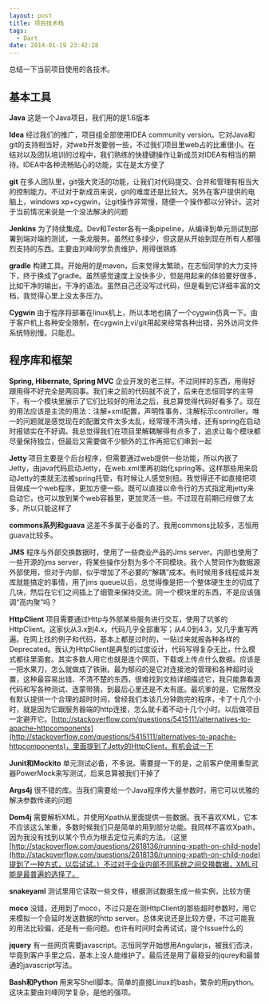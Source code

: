 ```yaml
---
layout: post
title: 项目技术栈
tags:
  - Dart
date: 2014-01-19 23:42:28
---
```


总结一下当前项目使用的各技术。

## 基本工具

**Java** 这是一个Java项目，我们用的是1.6版本

**Idea** 经过我们的推广，项目组全部使用IDEA community version。它对Java和git的支持相当好，对web开发要弱一些，不过我们项目里web占的比重很小。在结对以及团队培训的过程中，我们熟练的快捷键操作让新成员对IDEA有相当的期待。IDEA中各种流畅贴心的功能，实在是太方便了

**git** 在多人团队里，git强大灵活的功能，让我们对代码提交、合并和管理有相当大的控制能力。不过对于新成员来说，git的难度还是比较大。另外在客户提供的电脑上，windows xp+cygwin，让git操作非常慢，随便一个操作都以分钟计。这对于当前情况来说是一个没法解决的问题

**Jenkins** 为了持续集成。Dev和Tester各有一条pipeline，从编译到单元测试到部署到端对端的测试，一条龙服务。虽然红多绿少，但这是从开始到现在所有人都强烈支持的东西。主要由刘峰同学负责维护，用得很熟练

**gradle** 构建工具。开始用的是maven，后来觉得太繁琐，在志恒同学的大力支持下，终于换成了gradle。虽然感觉速度上没快多少，但是用起来的体验要好很多，比如干净的输出，干净的语法。虽然自己还没写过代码，但是看到它详细丰富的文档，我觉得心里上没太多压力。

**Cygwin** 由于程序将部署在linux机上，所以本地也搞了一个cygwin仿真一下。由于客户机上各种安全限制，在cygwin上vi/git用起来经常各种出错，另外访问文件系统特别慢。只能忍。

## 程序库和框架

**Spring, Hibernate, Spring MVC** 企业开发的老三样。不过同样的东西，用得好跟用得不好完全是两回事。我们来之前的代码就不说了，后来在志恒同学的主导下，有一个模块里展示了它们比较好的用法之后，我总算觉得代码好看多了。现在的用法应该是主流的用法：注解+xml配置，声明性事务，注解标示controller。唯一的问题就是感觉现在的配置文件太多太乱，经常理不清头绪，还有spring在启动时报错实在不好调。我总觉得我们在项目里解耦解得有点多了，追求让每个模块都尽量保持独立，但最后又需要做不少额外的工作再把它们串到一起

**Jetty** 项目主要是个后台程序，但需要通过web提供一些功能，所以内嵌了Jetty，由java代码启动Jetty，在web.xml里再初始化spring等。这样那些用来启动Jetty的类就无法被spring托管，有时候让人感觉别扭。我觉得还不如直接把项目做成一个web程序，更加方便一些。既可以直接以命令行的方式指定用jetty来启动它，也可以放到某个web容器里，更加灵活一些。不过现在前期已经做了太多，所以只能这样了

**commons系列和guava** 这差不多属于必备的了。我用commons比较多，志恒用guava比较多。

**JMS** 程序与外部交换数据时，使用了一些商业产品的Jms server。内部也使用了一些开源的jms server，将某些操作分割为多个不同模块。我个人赞同作为数据源外部使用，但对于内部，似乎增加了不必要的“解耦”成本。有时候用多线程或并发库就能搞定的事情，用了jms queue以后，总觉得像是把一个整体硬生生的切成了几块，然后在它们之间插上了细管来保持交流。同一个模块里的东西，不是应该强调“高内聚”吗？

**HttpClient** 项目需要通过Http与外部某些服务进行交互，使用了坑爹的HttpClient。这家伙从3.x到4.x，代码几乎全部重写；从4.0到4.3，又几乎重写两遍。在网上找的例子和代码，基本上都是过时的，一贴过来就报各种各样的Deprecated。我认为HttpClient是典型的过度设计，代码写得复杂无比，什么模式都往里面套。其实多数人用它也就是连个网页，下载或上传点什么数据。应该是一把水果刀，怎么就做成了铁锹。最为郁闷的是它对连接池的管理和各种超时设置，这种最容易出错、不清不楚的东西，很难找到文档详细描述它，我只能靠看源代码和写各种测试、连蒙带猜，到最后心里还是不太有底。最坑爹的是，它居然没有默认提供一个合理的超时时间，曾经我们本该几分钟跑完的程序，卡了十几个小时，就是因为它跟服务器端的http连接，怎么就卡着不动十几个小时。以后做项目一定避开它。[http://stackoverflow.com/questions/5415111/alternatives-to-apache-httpcomponents](http://stackoverflow.com/questions/5415111/alternatives-to-apache-httpcomponents)，里面提到了Jetty的HttpClient，有机会试一下

**Junit和Mockito** 单元测试必备，不多说。需要提一下的是，之前客户使用重型武器PowerMock来写测试，后来总算被我们干掉了

**Args4j** 很不错的库。当我们需要给一个Java程序传大量参数时，用它可以优雅的解决参数传递的问题

**Dom4j** 需要解析XML，并使用Xpath从里面提供一些数据。我不喜欢XML，它本不应该这么笨重，多数时候我们只是简单的用到部分功能。我同样不喜欢Xpath，因为我没有找到以某个节点为根去定位元素的方法。（这里[http://stackoverflow.com/questions/2618136/running-xpath-on-child-node](http://stackoverflow.com/questions/2618136/running-xpath-on-child-node)提到了一种方式，以后试试。）不过对于企业内部不同系统之间交换数据，XML可能是最普遍的选择了。

**snakeyaml** 测试里用它读取一些文件，根据测试数据生成一些实例，比较方便

**moco** 没错，还用到了moco，不过只是在测HttpClient的那些超时参数时，用它来模拟一个会延时发送数据的http server。总体来说还是比较方便，不过可能我的用法比较偏，还是有一些问题。也许有时间时会再试试，提个Issue什么的

**jquery** 有一些网页需要javascript。志恒同学开始想用Angularjs，被我们否决，毕竟到客户手里之后，基本上没人能维护了。最后还是用了最稳妥的jqurey和最普通的javascript写法。

**Bash和Python** 用来写Shell脚本。简单的直接Linux的bash，繁杂的用python。这块主要由刘峰同学复杂，是他的强项。